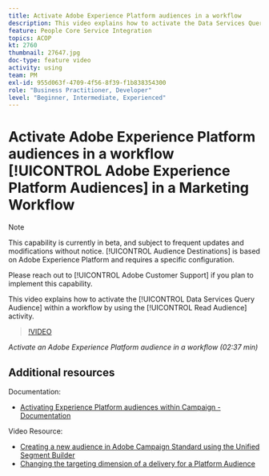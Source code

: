 ```yaml
---
title: Activate Adobe Experience Platform audiences in a workflow
description: This video explains how to activate the Data Services Query Audience within a workflow by using the ‘Read audience’ activity.
feature: People Core Service Integration
topics: ACOP
kt: 2760
thumbnail: 27647.jpg
doc-type: feature video
activity: using
team: PM
exl-id: 955d063f-4709-4f56-8f39-f1b838354300
role: "Business Practitioner, Developer"
level: "Beginner, Intermediate, Experienced"
---
```

# Activate Adobe Experience Platform audiences in a workflow [!UICONTROL Adobe Experience Platform Audiences] in a Marketing Workflow 

>[!NOTE]
>
>This capability is currently in beta, and subject to frequent updates and modifications without notice. [!UICONTROL Audience Destinations] is based on Adobe Experience Platform and requires a specific configuration.
>
>Please reach out to [!UICONTROL Adobe Customer Support] if you plan to implement this capability.

This video explains how to activate the [!UICONTROL Data Services Query Audience] within a workflow by using the [!UICONTROL Read Audience] activity.

>[!VIDEO](https://video.tv.adobe.com/v/27647?quality=12)

*Activate an Adobe Experience Platform audience in a workflow (02:37 min)*

## Additional resources

Documentation:

* [Activating Experience Platform audiences within Campaign - Documentation](https://docs.adobe.com/content/help/en/campaign-standard/using/profiles-and-audiences/working-with-adobe-experience-platform/aep-about-audience-destinations-service.html)

Video Resource:

* [Creating a new audience in Adobe Campaign Standard using the Unified Segment Builder](/help/profiles-and-audiences/audience-destinations/creating-audiences-using-segment-builder.md)
* [Changing the targeting dimension of a delivery for a Platform Audience](/help/profiles-and-audiences/audience-destinations/changing-targeting-dimension.md)
